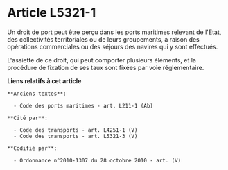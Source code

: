 # Article L5321-1

Un droit de port peut être perçu dans les ports maritimes relevant de l'Etat, des collectivités territoriales ou de leurs
groupements, à raison des opérations commerciales ou des séjours des navires qui y sont effectués.

L'assiette de ce droit, qui peut comporter plusieurs éléments, et la procédure de fixation de ses taux sont fixées par voie
réglementaire.

**Liens relatifs à cet article**

	**Anciens textes**:

	  - Code des ports maritimes - art. L211-1 (Ab)

	**Cité par**:

	  - Code des transports - art. L4251-1 (V)
	  - Code des transports - art. L5321-3 (V)

	**Codifié par**:

	  - Ordonnance n°2010-1307 du 28 octobre 2010 - art. (V)
